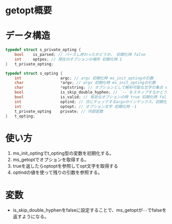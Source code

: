 
 # getopt概要

 # データ構造

```c
typedef struct s_private_opting {
	bool	is_parsed; // パースし終わったかどうか。 初期化時 false
	int		optpos; // 現在のオプションの場所 初期化時 1
}	t_private_opting;

typedef struct s_opting {
	int					argc; // argc 初期化時 ms_init_optingの引数
	char				*argv; // argv 初期化時 ms_init_optingの引数
	char				*optstring; // オプションとして解析可能な文字の集合 ms_init_optingの引数
	bool				is_skip_double_hyphen; // `--`をスキップするかどうか。 初期化時 true
	bool				is_valid; // 有効なオプションの時 true 初期化時 false
	int					optind; // 次にチェックするargvのインデックス。初期化時１
	int 				optopt; // オプション文字 初期化時 -1
	t_private_opting	private; // 内部変数
}	t_opting;
```

 # 使い方
 1. ms_init_optingでt_opting型の変数を初期化する。
 2. ms_getoptでオプションを取得する。
 3. trueを返したらoptoptを参照してopt文字を取得する
 3. optindの値を使って残りの引数を参照する。

 # 変数
 * is_skip_double_hyphenをfalseに設定することで、ms_getoptが`--`でfalseを返すようになる。
